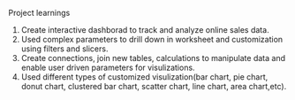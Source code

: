 Project learnings
1. Create interactive dashborad to track and analyze online sales data.
2. Used complex parameters to drill down in worksheet and customization using filters and slicers.
3. Create connections, join new tables, calculations to manipulate data and enable user driven parameters for visulizations.
4. Used different types of customized visulization(bar chart, pie chart, donut chart, clustered bar chart, scatter chart, line chart, area chart,etc).
